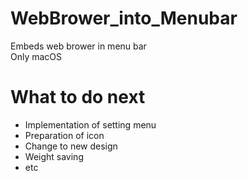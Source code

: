 # WebBrower_into_Menubar
Embeds web brower in menu bar  
Only macOS


# What to do next
- Implementation of setting menu
- Preparation of icon
- Change to new design
- Weight saving
- etc
